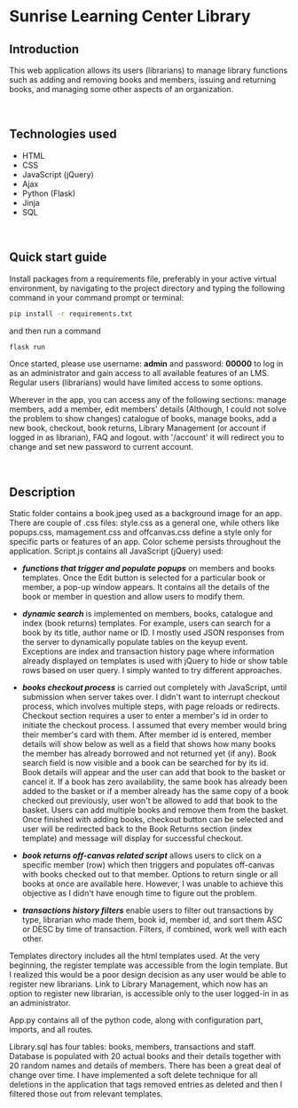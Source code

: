 # Sunrise Learning Center Library
## Introduction
This web application allows its users (librarians) to manage library functions such as adding and removing books and members, issuing and returning books, and managing some other aspects of an organization.

<br>

## Technologies used
- HTML  
- CSS  
- JavaScript (jQuery)  
- Ajax 
- Python (Flask)  
- Jinja
- SQL

<br>

## Quick start guide
Install packages from a requirements file, preferably in your active virtual environment, by navigating to the project directory and typing the following command in your command prompt or terminal:
```bash 
pip install -r requirements.txt
``` 
and then run a command 
```bash
flask run
```
Once started, please use username: **admin** and password: **00000** to log in as an administrator and gain access to all available features of an LMS. Regular users (librarians) would have limited access to some options.

Wherever in the app, you can access any of the following sections: manage members, add a member, edit members' details (Although, I could not solve the problem to show changes) catalogue of books, manage books, add a new book, checkout, book returns, Library Management (or account if logged in as librarian), FAQ and logout. with '/account' it will redirect you to change and set new password to current account. 

<br>

## Description

Static folder contains a book.jpeg used as a background image for an app. There are couple of .css files: style.css as a general one, while others like popups.css, mamagement.css and offcanvas.css define a style only for specific parts or features of an app. Color scheme persists throughout the application. Script.js contains all JavaScript (jQuery) used:

- ***functions that trigger and populate popups*** on members and books templates. Once the Edit button is selected for a particular book or member, a pop-up window appears. It contains all the details of the book or member in question and allow users to modify them.

- ***dynamic search*** is implemented on members, books, catalogue and index (book returns) templates. For example, users can search for a book by its title, author name or ID. I mostly used JSON responses from the server to dynamically populate tables on the keyup event. Exceptions are index and transaction history page where information already displayed on templates is used with jQuery to hide or show table rows based on user query. I simply wanted to try different approaches.

- ***books checkout process*** is carried out completely with JavaScript, until submission when server takes over. I didn't want to interrupt checkout process, which involves multiple steps, with page reloads or redirects. Checkout section requires a user to enter a member's id in order to initiate the checkout process. I assumed that every member would bring their member's card with them. After member id is entered, member details will show below as well as a field that shows how many books the member has already borrowed and not returned yet (if any). Book search field is now visible and a book can be searched for by its id. Book details will appear and the user can add that book to the basket or cancel it. If a book has zero availability, the same book has already been added to the basket or if a member already has the same copy of a book checked out previously, user won't be allowed to add that book to the basket. Users can add multiple books and remove them from the basket. Once finished with adding books, checkout button can be selected and user will be redirected back to the Book Returns section (index template) and message will display for successful checkout.

- ***book returns off-canvas related script*** allows users to click on a specific member (row) which then triggers and populates off-canvas with books checked out to that member. Options to return single or all books at once are available here. However, I was unable to achieve this objective as I didn't have enough time to figure out the problem. 

- ***transactions history filters*** enable users to filter out transactions by type, librarian who made them, book id, member id, and sort them ASC or DESC by time of transaction. Filters, if combined, work well with each other.

Templates directory includes all the html templates used. At the very beginning, the register template was accessible from the login template. But I realized this would be a poor design decision as any user would be able to register new librarians. Link to Library Management, which now has an option to register new librarian, is accessible only to the user logged-in in as an administrator.

App.py contains all of the python code, along with configuration part, imports, and all routes.

Library.sql has four tables: books, members, transactions and staff. Database is populated with 20 actual books and their details together with 20 random names and details of members. There has been a great deal of change over time. I have implemented a soft delete technique for all deletions in the application that tags removed entries as deleted and then I filtered those out from relevant templates.
